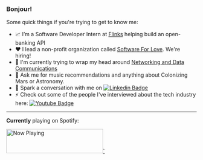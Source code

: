 ### Bonjour!

Some quick things if you're trying to get to know me:

- 📈 I’m a Software Developer Intern at [Flinks](https://www.flinks.com) helping build an open-banking API
- ❤️ I lead a non-profit organization called [Software For Love](https://www.softwareforlove.com). We're hiring!
- 🤔 I'm currently trying to wrap my head around [Networking and Data Communications](https://hrithiks-notes.netlify.app/data_communication_networking/0_physical_layer)
- 🚀 Ask me for music recommendations and anything about Colonizing Mars or Astronomy.
- 💬 Spark a conversation with me on [![Linkedin Badge](https://img.shields.io/badge/-hrithikshah-blue?style=flat-square&logo=Linkedin&logoColor=white&link=https://www.linkedin.com/in/hrithik-shah/)](https://www.linkedin.com/in/hrithik-shah/)
- ⚡ Check out some of the people I've interviewed about the tech industry here: [![Youtube Badge](https://img.shields.io/badge/-SESA-darkred?style=flat-square&logo=youtube&logoColor=white&link=https://www.youtube.com/channel/UCpz4QJ_fz0ffMZ4tpAXyjBw)](https://www.youtube.com/channel/UCpz4QJ_fz0ffMZ4tpAXyjBw)

---

**Currently** playing on Spotify:

<a href="https://natemoo-re-liart.vercel.app/now-playing?open">
    <img src="https://natemoo-re-liart.vercel.app/now-playing" width="256" height="64" alt="Now Playing">`
</a>
